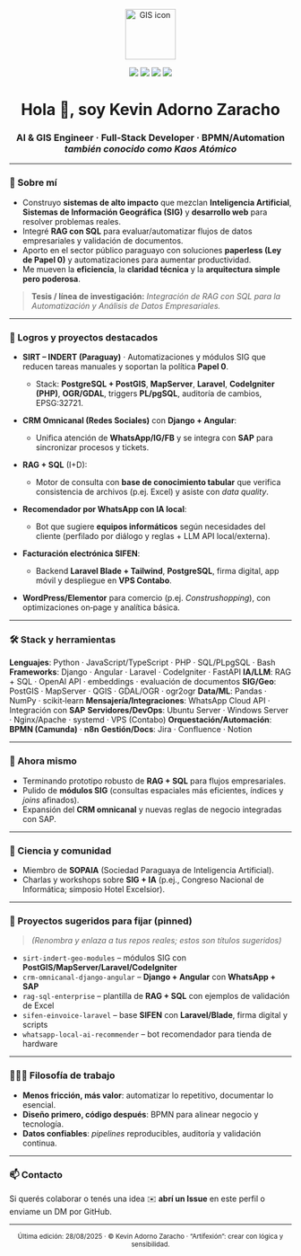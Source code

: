 <p align="center">
  <img src="https://raw.githubusercontent.com/edent/SuperTinyIcons/master/images/svg/map.svg" height="90" alt="GIS icon"/>
</p>

<p align="center">
  <img src="https://img.shields.io/badge/Age-24-blue" />
  <img src="https://img.shields.io/badge/Focus-AI%20%7C%20GIS%20%7C%20Full‑Stack-brightgreen" />
  <img src="https://img.shields.io/badge/Lives-Paraguay-success" />
  <img src="https://img.shields.io/badge/Languages-Español%20%7C%20English-informational" />
</p>

<h1 align="center">Hola 👋, soy Kevin Adorno Zaracho</h1>
<h3 align="center">AI & GIS Engineer · Full‑Stack Developer · BPMN/Automation
<br/><em>también conocido como <b>Kaos Atómico</b></em></h3>

---

### 🧭 Sobre mí

* Construyo **sistemas de alto impacto** que mezclan **Inteligencia Artificial**, **Sistemas de Información Geográfica (SIG)** y **desarrollo web** para resolver problemas reales.
* Integré **RAG con SQL** para evaluar/automatizar flujos de datos empresariales y validación de documentos.
* Aporto en el sector público paraguayo con soluciones **paperless (Ley de Papel 0)** y automatizaciones para aumentar productividad.
* Me mueven la **eficiencia**, la **claridad técnica** y la **arquitectura simple pero poderosa**.

> **Tesis / línea de investigación:** *Integración de RAG con SQL para la Automatización y Análisis de Datos Empresariales.*

---

### 🚀 Logros y proyectos destacados

* **SIRT – INDERT (Paraguay)** · Automatizaciones y módulos SIG que reducen tareas manuales y soportan la política **Papel 0**.

  * Stack: **PostgreSQL + PostGIS**, **MapServer**, **Laravel**, **CodeIgniter (PHP)**, **OGR/GDAL**, triggers **PL/pgSQL**, auditoría de cambios, EPSG:32721.
* **CRM Omnicanal (Redes Sociales)** con **Django + Angular**:

  * Unifica atención de **WhatsApp/IG/FB** y se integra con **SAP** para sincronizar procesos y tickets.
* **RAG + SQL** (I+D):

  * Motor de consulta con **base de conocimiento tabular** que verifica consistencia de archivos (p.ej. Excel) y asiste con *data quality*.
* **Recomendador por WhatsApp con IA local**:

  * Bot que sugiere **equipos informáticos** según necesidades del cliente (perfilado por diálogo y reglas + LLM API local/externa).
* **Facturación electrónica SIFEN**:

  * Backend **Laravel Blade + Tailwind**, **PostgreSQL**, firma digital, app móvil y despliegue en **VPS Contabo**.
* **WordPress/Elementor** para comercio (p.ej. *Construshopping*), con optimizaciones on‑page y analítica básica.

---

### 🛠️ Stack y herramientas

**Lenguajes**: Python · JavaScript/TypeScript · PHP · SQL/PLpgSQL · Bash
**Frameworks**: Django · Angular · Laravel · CodeIgniter · FastAPI
**IA/LLM**: RAG + SQL · OpenAI API · embeddings · evaluación de documentos
**SIG/Geo**: PostGIS · MapServer · QGIS · GDAL/OGR · ogr2ogr
**Data/ML**: Pandas · NumPy · scikit‑learn
**Mensajería/Integraciones**: WhatsApp Cloud API · Integración con **SAP**
**Servidores/DevOps**: Ubuntu Server · Windows Server · Nginx/Apache · systemd · VPS (Contabo)
**Orquestación/Automación**: **BPMN (Camunda)** · **n8n**
**Gestión/Docs**: Jira · Confluence · Notion

---

### 📌 Ahora mismo

* Terminando prototipo robusto de **RAG + SQL** para flujos empresariales.
* Pulido de **módulos SIG** (consultas espaciales más eficientes, índices y *joins* afinados).
* Expansión del **CRM omnicanal** y nuevas reglas de negocio integradas con SAP.

---

### 🧪 Ciencia y comunidad

* Miembro de **SOPAIA** (Sociedad Paraguaya de Inteligencia Artificial).
* Charlas y workshops sobre **SIG + IA** (p.ej., Congreso Nacional de Informática; simposio Hotel Excelsior).

---

### 📂 Proyectos sugeridos para fijar (pinned)

> *(Renombra y enlaza a tus repos reales; estos son títulos sugeridos)*

* `sirt-indert-geo-modules` – módulos SIG con **PostGIS/MapServer/Laravel/CodeIgniter**
* `crm-omnicanal-django-angular` – **Django + Angular** con **WhatsApp + SAP**
* `rag-sql-enterprise` – plantilla de **RAG + SQL** con ejemplos de validación de Excel
* `sifen-einvoice-laravel` – base **SIFEN** con **Laravel/Blade**, firma digital y scripts
* `whatsapp-local-ai-recommender` – bot recomendador para tienda de hardware

---

### 🧑🏽‍💻 Filosofía de trabajo

* **Menos fricción, más valor**: automatizar lo repetitivo, documentar lo esencial.
* **Diseño primero, código después**: BPMN para alinear negocio y tecnología.
* **Datos confiables**: *pipelines* reproducibles, auditoría y validación continua.

---

### 📫 Contacto

Si querés colaborar o tenés una idea ✉️ **abrí un Issue** en este perfil o enviame un DM por GitHub.

---

<p align="center">
  <sub>Última edición: 28/08/2025 · © Kevin Adorno Zaracho · “Artífexión”: crear con lógica y sensibilidad.</sub>
</p>
